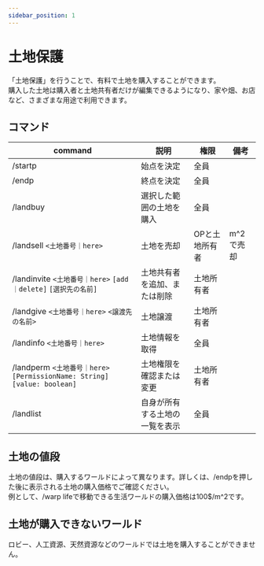 ```yaml
---
sidebar_position: 1
---
```


# 土地保護

「土地保護」を行うことで、有料で土地を購入することができます。  
購入した土地は購入者と土地共有者だけが編集できるようになり、家や畑、お店など、さまざまな用途で利用できます。  

## コマンド

| command | 説明 | 権限 | 備考 |
| ---- | ---- | ---- | ---- |
| /startp | 始点を決定 | 全員 | |
| /endp | 終点を決定 | 全員 | |
| /landbuy | 選択した範囲の土地を購入 | 全員 | |
| /landsell `<土地番号｜here>` | 土地を売却 | OPと土地所有者 | m^2で売却 |
| /landinvite `<土地番号｜here>` `[add｜delete]` `[選択先の名前]` | 土地共有者を追加、または削除 | 土地所有者 | |
| /landgive `<土地番号｜here>` `<譲渡先の名前>` | 土地譲渡 | 土地所有者 | |
| /landinfo `<土地番号｜here>` | 土地情報を取得 | 全員　| |
| /landperm `<土地番号｜here>` `[PermissionName: String]`  `[value: boolean]` | 土地権限を確認または変更 | 土地所有者 |  |
| /landlist | 自身が所有する土地の一覧を表示 | 全員 | |

## 土地の値段

土地の値段は、購入するワールドによって異なります。詳しくは、/endpを押した後に表示される土地の購入価格でご確認ください。  
例として、/warp lifeで移動できる生活ワールドの購入価格は100$/m^2です。

## 土地が購入できないワールド

ロビー、人工資源、天然資源などのワールドでは土地を購入することができません。

